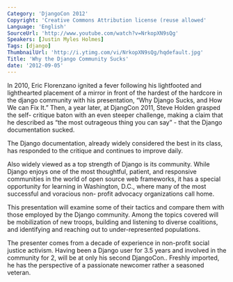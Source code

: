 ```yaml
---
Category: 'DjangoCon 2012'
Copyright: 'Creative Commons Attribution license (reuse allowed'
Language: 'English'
SourceUrl: 'http://www.youtube.com/watch?v=NrkopXN9sQg'
Speakers: [Justin Myles Holmes]
Tags: [django]
ThumbnailUrl: 'http://i.ytimg.com/vi/NrkopXN9sQg/hqdefault.jpg'
Title: 'Why the Django Community Sucks'
date: '2012-09-05'
---
```

In 2010, Eric Florenzano ignited a fever following his lightfooted and
lighthearted placement of a mirror in front of the hardest of the hardcore in
the django community with his presentation, “Why Django Sucks, and How We can
Fix It.” Then, a year later, at DjangCon 2011, Steve Holden grasped the self-
critique baton with an even steeper challenge, making a claim that he
described as “the most outrageous thing you can say” - that the Django
documentation sucked.

The Django documentation, already widely considered the best in its class, has
responded to the critique and continues to improve daily.

Also widely viewed as a top strength of Django is its community. While Django
enjoys one of the most thoughtful, patient, and responsive communities in the
world of open source web frameworks, it has a special opportunity for learning
in Washington, D.C., where many of the most successful and voracious non-
profit advocacy organizations call home.

This presentation will examine some of their tactics and compare them with
those employed by the Django community. Among the topics covered will be
mobilization of new troops, building and listening to diverse coalitions, and
identifying and reaching out to under-represented populations.

The presenter comes from a decade of experience in non-profit social justice
activism. Having been a Django user for 3.5 years and involved in the
community for 2, will be at only his second DjangoCon.. Freshly imported, he
has the perspective of a passionate newcomer rather a seasoned veteran.

